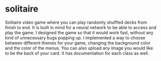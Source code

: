 # solitaire
 Solitaire video game where you can play randomly shuffled decks from finish to end. It is built in mind for a neural network to be able to access and play the game. I designed the game so that it would work fast, without any kind of unnecessary bugs popping up. I implemented a way to choose between different themes for your game, changing the background color and the color of the menus. You can also upload any image you would like to be the back of your card. It has documentation for each class as well.
